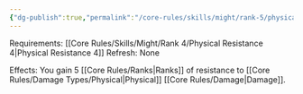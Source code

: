 ```yaml
---
{"dg-publish":true,"permalink":"/core-rules/skills/might/rank-5/physical-resistance-5/"}
---
```


Requirements: [[Core Rules/Skills/Might/Rank 4/Physical Resistance 4\|Physical Resistance 4]]
Refresh: None

Effects:
You gain 5 [[Core Rules/Ranks\|Ranks]] of resistance to [[Core Rules/Damage Types/Physical\|Physical]] [[Core Rules/Damage\|Damage]].